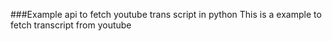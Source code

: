 ###Example api to fetch youtube trans script in python
    This is a example to fetch transcript from youtube

